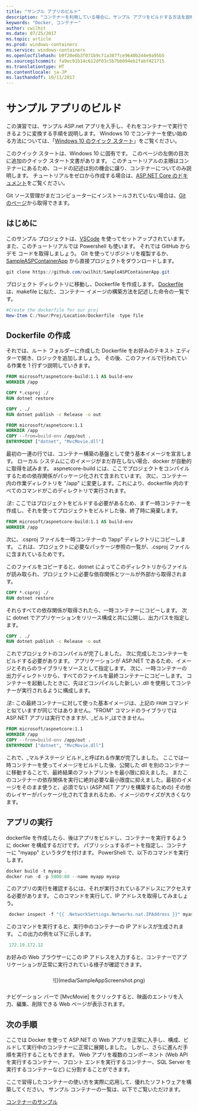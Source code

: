```yaml
---
title: "サンプル アプリのビルド"
description: "コンテナーを利用している場合に、サンプル アプリをビルドする方法を説明します。"
keywords: "Docker, コンテナー"
author: cwilhit
ms.date: 07/25/2017
ms.topic: article
ms.prod: windows-containers
ms.service: windows-containers
ms.openlocfilehash: b9f20e6b3f071b9c71a387fce9640b244e9a95b5
ms.sourcegitcommit: fa9ec91b14c612df03c5b7bb094eb1fabf421715
ms.translationtype: HT
ms.contentlocale: ja-JP
ms.lasthandoff: 10/11/2017
---
```

# <a name="build-a-sample-app"></a>サンプル アプリのビルド

この演習では、サンプル ASP.net アプリを入手し、それをコンテナーで実行できるように変換する手順を説明します。 Windows 10 でコンテナーを使い始める方法については、「[Windows 10 のクイック スタート](./quick-start-windows-10.md)」をご覧ください。

このクイック スタートは、Windows 10 に固有です。 このページの左側の目次に追加のクイック スタート文書があります。 このチュートリアルの主眼はコンテナーにあるため、コードの記述は別の機会に譲り、コンテナーについてのみ説明します。 チュートリアルをゼロから作成する場合は、[ASP.NET Core のドキュメント](https://docs.microsoft.com/en-us/aspnet/core/tutorials/first-mvc-app-xplat/)をご覧ください。

Git ソース管理がまだコンピューターにインストールされていない場合は、[Git のページ](https://git-scm.com/download)から取得できます。

## <a name="getting-started"></a>はじめに

このサンプル プロジェクトは、[VSCode](https://code.visualstudio.com/) を使ってセットアップされています。 また、このチュートリアルでは Powershell も使います。 それでは GitHub からデモ コードを取得しましょう。 Git を使ってリポジトリを複製するか、[SampleASPContainerApp](https://github.com/cwilhit/SampleASPContainerApp) から直接プロジェクトをダウンロードします。

```Powershell
git clone https://github.com/cwilhit/SampleASPContainerApp.git
```

プロジェクト ディレクトリに移動し、Dockerfile を作成します。 [Dockerfile](https://docs.docker.com/engine/reference/builder/) は、makefile に似た、コンテナー イメージの構築方法を記述した命令の一覧です。

```Powershell
#Create the dockerfile for our proj
New-Item C:/Your/Proj/Location/Dockerfile -type file
```

## <a name="writing-our-dockerfile"></a>Dockerfile の作成

それでは、ルート フォルダーに作成した Dockerfile をお好みのテキスト エディターで開き、ロジックを追加しましょう。 その後、このファイルで行われている作業を 1 行ずつ説明していきます。

```Dockerfile
FROM microsoft/aspnetcore-build:1.1 AS build-env
WORKDIR /app

COPY *.csproj ./
RUN dotnet restore

COPY . ./
RUN dotnet publish -c Release -o out

FROM microsoft/aspnetcore:1.1
WORKDIR /app
COPY --from=build-env /app/out .
ENTRYPOINT ["dotnet", "MvcMovie.dll"]
```

最初の一連の行では、コンテナー構築の基盤として使う基本イメージを宣言します。 ローカル システムにこのイメージがまだ存在しない場合、docker が自動的に取得を試みます。 aspnetcore-build には、ここでプロジェクトをコンパイルするための依存関係がパッケージ化されて含まれています。 次に、コンテナー内の作業ディレクトリを "/app" に変更します。これにより、dockerfile 内のすべてのコマンドがこのディレクトリで実行されます。

_注:_: ここではプロジェクトをビルドする必要があるため、まず一時コンテナーを作成し、それを使ってプロジェクトをビルドした後、終了時に廃棄します。

```Dockerfile
FROM microsoft/aspnetcore-build:1.1 AS build-env
WORKDIR /app
```

次に、.csproj ファイルを一時コンテナーの ”/app” ディレクトリにコピーします。 これは、プロジェクトに必要なパッケージ参照の一覧が、.csproj ファイルに含まれているためです。

このファイルをコピーすると、dotnet によってこのディレクトリからファイルが読み取られ、プロジェクトに必要な依存関係とツールが外部から取得されます。

```Dockerfile
COPY *.csproj ./
RUN dotnet restore
```

それらすべての依存関係が取得されたら、一時コンテナーにコピーします。 次に dotnet でアプリケーションをリリース構成と共に公開し、出力パスを指定します。

```Dockerfile
COPY . ./
RUN dotnet publish -c Release -o out
```

これでプロジェクトのコンパイルが完了しました。 次に完成したコンテナーをビルドする必要があります。 アプリケーションが ASP.NET であるため、イメージとそれらのライブラリをソースとして指定します。 次に、一時コンテナーの出力ディレクトリから、すべてのファイルを最終コンテナーにコピーします。 コンテナーを起動したときに、先ほどコンパイルした新しい .dll を使用してコンテナーが実行されるように構成します。

_注:_: この最終コンテナーに対して使った基本イメージは、上記の ```FROM``` コマンドと似ていますが同じではありません。"FROM" コマンドのライブラリでは ASP.NET アプリは実行できますが、_ビルド_はできません。

```Dockerfile
FROM microsoft/aspnetcore:1.1
WORKDIR /app
COPY --from=build-env /app/out .
ENTRYPOINT ["dotnet", "MvcMovie.dll"]
```

これで、_マルチステージ ビルド_と呼ばれる作業が完了しました。 ここでは一時コンテナーを使ってイメージをビルドした後、公開した dll を別のコンテナーに移動することで、最終結果のフットプリントを最小限に抑えました。 またこのコンテナーの依存関係を実行に絶対必要な最小限度に抑えました。最初のイメージをそのまま使うと、必須でない (ASP.NET アプリを構築するための) その他のレイヤーがパッケージ化されて含まれるため、イメージのサイズが大きくなります。

## <a name="running-the-app"></a>アプリの実行

dockerfile を作成したら、後はアプリをビルドし、コンテナーを実行するように docker を構成するだけです。 パブリッシュするポートを指定し、コンテナーに "myapp" というタグを付けます。 PowerShell で、以下のコマンドを実行します。

```Powershell
docker build -t myasp .
docker run -d -p 5000:80 --name myapp myasp
```

このアプリの実行を確認するには、それが実行されているアドレスにアクセスする必要があります。 このコマンドを実行して、IP アドレスを取得してみましょう。

```Powershell
 docker inspect -f "{{ .NetworkSettings.Networks.nat.IPAddress }}" myasp
```

このコマンドを実行すると、実行中のコンテナーの IP アドレスが生成されます。 この出力の例を以下に示します。

```Powershell
 172.19.172.12
```

お好みの Web ブラウザーにこの IP アドレスを入力すると、コンテナーでアプリケーションが正常に実行されている様子が確認できます。

<center style="margin: 25px">![](media/SampleAppScreenshot.png)</center>

ナビゲーション バーで [MvcMovie] をクリックすると、映画のエントリを入力、編集、削除できる Web ページが表示されます。

## <a name="next-steps"></a>次の手順

ここでは Docker を使って ASP.NET の Web アプリを正常に入手し、構成、ビルドして実行中のコンテナーに正常に展開しました。 しかし、さらに進んだ手順を実行することもできます。 Web アプリを複数のコンポーネント (Web API を実行するコンテナー、フロント エンドを実行するコンテナー、SQL Server を実行するコンテナーなど) に分割することができます。

ここで習得したコンテナーの使い方を実際に応用して、優れたソフトウェアを構築してください。 サンプル コンテナーの一覧は、以下でご覧いただけます。

[コンテナーのサンプル](../samples.md)
